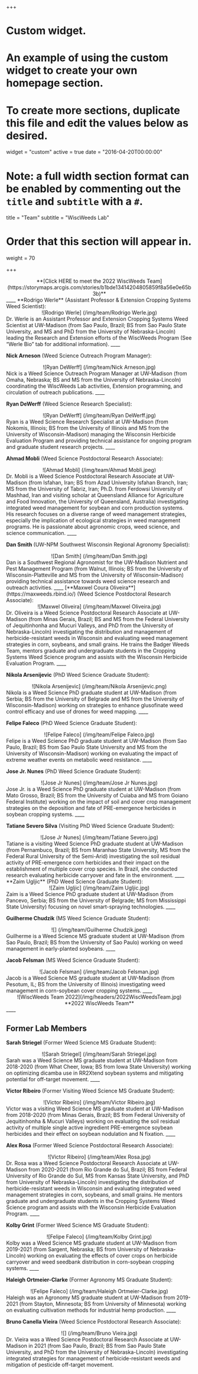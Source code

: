 +++
# Custom widget.
# An example of using the custom widget to create your own homepage section.
# To create more sections, duplicate this file and edit the values below as desired.
widget = "custom"
active = true
date = "2016-04-20T00:00:00"

# Note: a full width section format can be enabled by commenting out the `title` and `subtitle` with a `#`.
title = "Team"
subtitle = "WiscWeeds Lab"

# Order that this section will appear in.
weight = 70

+++
<center>**[Click HERE to meet the 2022 WiscWeeds Team](https://storymaps.arcgis.com/stories/b1bde13414204805859f8a56e0e65b3b)**</center>
____
**Rodrigo Werle** (Assistant Professor & Extension Cropping Systems Weed Scientist):
<center>![Rodrigo Werle] (/img/team/Rodrigo Werle.jpg)</center>
Dr. Werle is an Assistant Professor and Extension Cropping Systems Weed Scientist at UW-Madison (from Sao Paulo, Brazil; BS from Sao Paulo State University, and MS and PhD from the University of Nebraska-Lincoln) leading the Research and Extension efforts of the WiscWeeds Program (See “Werle Bio” tab for additional information). 
____

**Nick Arneson** (Weed Science Outreach Program Manager):
<center>![Ryan DeWerff] (/img/team/Nick Arneson.jpg)</center> 
Nick is a Weed Science Outreach Program Manager at UW-Madison (from Omaha, Nebraska; BS and MS from the University of Nebraska-Lincoln) coordinating the WiscWeeds Lab activities, Extension programming, and circulation of outreach publications.  
____ 

**Ryan DeWerff** (Weed Science Research Specialist):
<center>![Ryan DeWerff] (/img/team/Ryan DeWerff.jpg)</center>
Ryan is a Weed Science Research Specialist at UW-Madison (from Nokomis, Illinois; BS from the University of Illinois and MS from the University of Wisconsin-Madison) managing the Wisconsin Herbicide Evaluation Program and providing technical assistance for ongoing program and graduate student research projects.
____

**Ahmad Mobli** (Weed Science Postdoctoral Research Associate):
<center>![Ahmad Mobli] (/img/team/Ahmad Mobli.jpeg)</center>
Dr. Mobli is a Weed Science Postdoctoral Research Associate at UW-Madison (from Isfahan, Iran; BS from Azad University Isfahan Branch, Iran; MS from the University of Tabriz, Iran; Ph.D. from Ferdowsi University of Mashhad, Iran and visiting scholar at Queensland Alliance for Agriculture and Food Innovation, the University of Queensland, Australia) investigating integrated weed management for soybean and corn production systems. His research focuses on a diverse range of weed management strategies, especially the implication of ecological strategies in weed management programs. He is passionate about agronomic crops, weed science, and science communication.
____

**Dan Smith** (UW-NPM Southwest Wisconsin Regional Agronomy Specialist):
<center>![Dan Smith] (/img/team/Dan Smith.jpg)</center>  
Dan is a Southwest Regional Agronomist for the UW-Madison Nutrient and Pest Management Program (from Walnut, Illinois; BS from the University of Wisconsin-Platteville and MS from the University of Wisconsin-Madison) providing technical assistance towards weed science research and outreach activities. 
____
[**Maxwel Coura Oliveira**] (https://maxweeds.rbind.io/) (Weed Science Postdoctoral Research Associate):
<center>![Maxwel Oliveira] (/img/team/Maxwel Oliveira.jpg)</center>
Dr. Oliveira is a Weed Science Postdoctoral Research Associate at UW-Madison (from Minas Gerais, Brazil; BS and MS from the Federal University of Jequitinhonha and Mucuri Valleys, and PhD from the University of Nebraska-Lincoln) investigating the distribution and management of herbicide-resistant weeds in Wisconsin and evaluating weed management strategies in corn, soybeans, and small grains. He trains the Badger Weeds Team, mentors graduate and undergraduate students in the Cropping Systems Weed Science program and assists with the Wisconsin Herbicide Evaluation Program.
____

**Nikola Arsenijevic** (PhD Weed Science Graduate Student):
<center>![Nikola Arsenijevic] (/img/team/Nikola Arsenijevic.png)</center>
Nikola is a Weed Science PhD graduate student at UW-Madison (from Serbia; BS from the University of Belgrade and MS from the University of Wisconsin-Madison) working on strategies to enhance glusofinate weed control efficacy and use of drones for weed mapping. 
____

**Felipe Faleco** (PhD Weed Science Graduate Student):
<center>![Felipe Faleco] (/img/team/Felipe Faleco.jpg)</center>
Felipe is a Weed Science PhD graduate student at UW-Madison (from Sao Paulo, Brazil; BS from Sao Paulo State University and MS from the University of Wisconsin-Madison) working on evaluating the impact of extreme weather events on metabolic weed resistance. 
____

**Jose Jr. Nunes** (PhD Weed Science Graduate Student):
<center>![Jose Jr Nunes] (/img/team/Jose Jr Nunes.jpg)</center>
Jose Jr. is a Weed Science PhD graduate student at UW-Madison (from Mato Grosso, Brazil; BS from the University of Cuiaba and MS from Goiano Federal Institute) working on the impact of soil and cover crop management strategies on the deposition and fate of PRE-emergence herbicides in soybean cropping systems. 
____

**Tatiane Severo Silva** (Visiting PhD Weed Science Graduate Student):
<center>![Jose Jr Nunes] (/img/team/Tatiane Severo.jpg)</center>
Tatiane is a visiting Weed Science PhD graduate student at UW-Madison (from Pernambuco, Brazil; BS from Maranhao State University, MS from the Federal Rural University of the Semi-Arid) investigating the soil residual activity of PRE-emergence corn herbicides and their impact on the establishment of multiple cover crop species. In Brazil, she conducted research evaluating herbicide carryover and fate in the environment. 
____
**Zaim Ugljic** (PhD Weed Science Graduate Student):
<center>![Zaim Ugljic] (/img/team/Zaim Ugljic.jpg)</center>
Zaim is a Weed Science PhD graduate student at UW-Madison (from Pancevo, Serbia; BS from the University of Belgrade; MS from Mississippi State University) focusing on novel smart-spraying technologies. 
____

**Guilherme Chudzik** (MS Weed Science Graduate Student):
<center>![] (/img/team/Guilherme Chudzik.jpeg)</center>
Guilherme is a Weed Science MS graduate student at UW-Madison (from Sao Paulo, Brazil; BS from the University of Sao Paulo) working on weed management in early-planted soybeans.
____

**Jacob Felsman** (MS Weed Science Graduate Student):
<center>![Jacob Felsman] (/img/team/Jacob Felsman.jpg)</center>
Jacob is a Weed Science MS graduate student at UW-Madison (from Pesotum, IL; BS from the University of Illinois) investigating weed management in corn-soybean cover cropping systems.
____

<center>![WiscWeeds Team 2022](/img/headers/2022WiscWeedsTeam.jpg)</center>
<center> **2022 WiscWeeds Team**</center> 
____

## **Former Lab Members**  

**Sarah Striegel** (Former Weed Science MS Graduate Student):
<center>![Sarah Striegel] (/img/team/Sarah Striegel.jpg)</center>
Sarah was a Weed Science MS graduate student at UW-Madison from 2018-2020 (from What Cheer, Iowa; BS from Iowa State University) working on optimizing dicamba use in RR2Xtend soybean systems and mitigating potential for off-target movement. 
____

**Victor Ribeiro** (Former Visiting Weed Science MS Graduate Student):
<center>![Victor Ribeiro] (/img/team/Victor Ribeiro.jpg)</center>
Victor was a visiting Weed Science MS graduate student at UW-Madison from 2018-2020 (from Minas Gerais, Brazil; BS from Federal University of Jequitinhonha & Mucuri Valleys) working on evaluating the soil residual activity of multiple single active ingredient PRE-emergence soybean herbicides and their effect on soybean nodulation and N fixation. 
____

**Alex Rosa** (Former Weed Science Postdoctoral Research Associate):
<center>![Victor Ribeiro] (/img/team/Alex Rosa.jpg)</center>
Dr. Rosa was a Weed Science Postdoctoral Research Associate at UW-Madison from 2020-2021 (from Rio Grande do Sul, Brazil; BS from Federal University of Rio Grande do Sul, MS from Kansas State University, and PhD from University of Nebraska-Lincoln) investigating the distribution of herbicide-resistant weeds in Wisconsin and evaluating integrated weed management strategies in corn, soybeans, and small grains. He mentors graduate and undergraduate students in the Cropping Systems Weed Science program and assists with the Wisconsin Herbicide Evaluation Program.
____

**Kolby Grint** (Former Weed Science MS Graduate Student):
<center>![Felipe Faleco] (/img/team/Kolby Grint.jpg)</center>
Kolby was a Weed Science MS graduate student at UW-Madison  from 2019-2021 (from Sargent, Nebraska; BS from University of Nebraska-Lincoln) working on evaluating the effects of cover crops on herbicide carryover and weed seedbank distribution in corn-soybean cropping systems. 
____

**Haleigh Ortmeier-Clarke** (Former Agronomy MS Graduate Student):
<center>![Felipe Faleco] (/img/team/Haleigh Ortmeier-Clarke.jpg)</center>
Haleigh was an Agronomy MS graduate student at UW-Madison from 2019-2021 (from Stayton, Minnesota; BS from University of Minnesota) working on evaluating cultivation methods for industrial hemp production. 
____

**Bruno Canella Vieira** (Weed Science Postdoctoral Research Associate):
<center>![] (/img/team/Bruno Vieira.jpg)</center>
Dr. Vieira was a Weed Science Postdoctoral Research Associate at UW-Madison in 2021 (from Sao Paulo, Brazil; BS from Sao Paulo State University, and PhD from the University of Nebraska-Lincoln) investigating integrated strategies for management of herbicide-resistant weeds and mitigation of pesticide off-target movement. 
